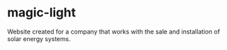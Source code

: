 # magic-light
Website created for a company that works with the sale and installation of solar energy systems.

